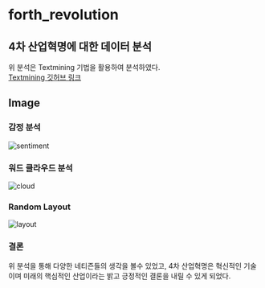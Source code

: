 # forth_revolution

## 4차 산업혁명에 대한 데이터 분석
위 분석은 Textmining 기법을 활용하여 분석하였다.
<br>
[Textmining 깃허브 링크](https://github.com/chosungsu/Textmining)

## Image
### 감정 분석
![sentiment](https://user-images.githubusercontent.com/48382347/150623933-e3508145-31a6-4498-9ae7-4305cbf12a06.png)
### 워드 클라우드 분석
![cloud](https://user-images.githubusercontent.com/48382347/150623945-e51177b5-753f-4ac4-a22f-62df5043de2b.png)
### Random Layout
![layout](https://user-images.githubusercontent.com/48382347/150623878-72d32f30-f3fa-4475-9baa-78fac2ea3ee9.png)
### 결론
위 분석을 통해 다양한 네티즌들의 생각을 볼수 있었고, 4차 산업혁명은 혁신적인 기술이며 미래의 핵심적인 산업이라는 밝고 긍정적인 결론을 내릴 수 있게 되었다.
